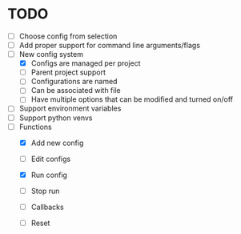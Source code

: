 # TODO
- [ ] Choose config from selection
- [ ] Add proper support for command line arguments/flags
- [ ] New config system
    - [x] Configs are managed per project
    - [ ] Parent project support
    - [ ] Configurations are named
    - [ ] Can be associated with file
    - [ ] Have multiple options that can be modified and turned on/off 
- [ ] Support environment variables
- [ ] Support python venvs
- [ ] Functions
    - [x] Add new config
    - [ ] Edit configs
    - [x] Run config
    - [ ] Stop run
    - [ ] Callbacks
    - [ ] Reset

